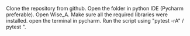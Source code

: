 Clone the repository from github.
Open the folder in python IDE (Pycharm preferable).
Open Wise_A.
Make sure all the required libraries were installed.
open the terminal in pycharm.
Run the script using "pytest -rA" / pytest <path of test_script.py>".
